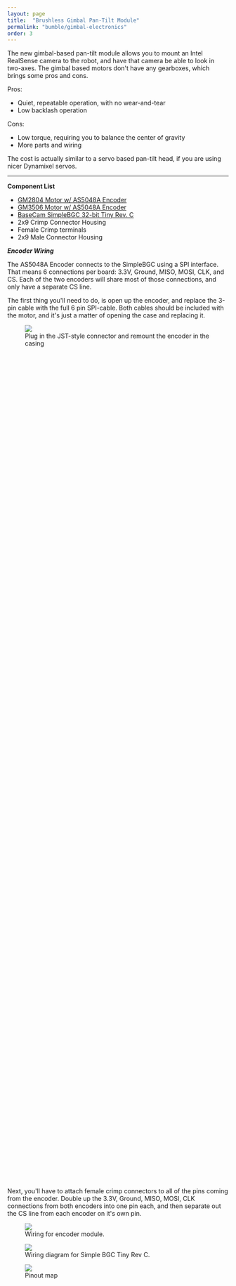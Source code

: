 ```yaml
---
layout: page
title:  "Brushless Gimbal Pan-Tilt Module"
permalink: "bumble/gimbal-electronics"
order: 3
---
```


The new gimbal-based pan-tilt module allows you to mount an Intel RealSense camera to the robot,
and have that camera be able to look in two-axes. The gimbal based motors don't have any gearboxes,
which brings some pros and cons.

Pros:
 - Quiet, repeatable operation, with no wear-and-tear
 - Low backlash operation

Cons:
 - Low torque, requiring you to balance the center of gravity
 - More parts and wiring

The cost is actually similar to a servo based pan-tilt head, if you are using nicer Dynamixel servos.

----

**Component List**
 - [GM2804 Motor w/ AS5048A Encoder](https://shop.iflight-rc.com/ipower-gm2804-gimbal-motor-with-as5048a-encoder-pro288?search=2804%20encoder)
 - [GM3506 Motor w/ AS5048A Encoder](https://shop.iflight-rc.com/ipower-motor-gm3506-brushless-gimbal-motor-w-as5048a-encoder-pro1155?search=3506%20encoder)
 - [BaseCam SimpleBGC 32-bit Tiny Rev. C](https://www.basecamelectronics.com/sbgc32tiny_rev_c/)
 - 2x9 Crimp Connector Housing
 - Female Crimp terminals
 - 2x9 Male Connector Housing


***Encoder Wiring***

 The AS5048A Encoder connects to the SimpleBGC using a SPI interface. That means
 6 connections per board: 3.3V, Ground, MISO, MOSI, CLK, and CS. Each of the two
 encoders will share most of those connections, and only have a separate CS line.

The first thing you'll need to do, is open up the encoder, and replace the 3-pin 
cable with the full 6 pin SPI-cable. Both cables should be included with the motor,
and it's just a matter of opening the case and replacing it.

<figure style="height: 50%">
    <img src="{{ site.baseurl | prepend: site.url }}/images/encoder_plug.png" />
    <figcaption>Plug in the JST-style connector and remount the encoder in the casing</figcaption>
</figure>

Next, you'll have to attach female crimp connectors to all of the pins coming from the encoder.
Double up the 3.3V, Ground, MISO, MOSI, CLK connections from both encoders into one pin each,
and then separate out the CS line from each encoder on it's own pin.

<figure>
    <img src="{{ site.baseurl | prepend: site.url }}/images/as5048_encoder_pinout.png" />
    <figcaption>Wiring for encoder module.</figcaption>
</figure>

<figure>
    <img src="{{ site.baseurl | prepend: site.url }}/images/SBGC_Tiny_C_Flat_Top_legend.jpg" />
    <figcaption>Wiring diagram for Simple BGC Tiny Rev C.</figcaption>
</figure>


<figure>
    <img src="{{ site.baseurl | prepend: site.url }}/images/simplebgc_encoder_wiring.PNG" />
    <figcaption>Pinout map</figcaption>
</figure>


